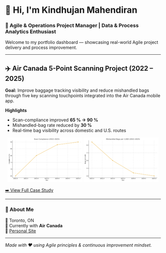 # 👋 Hi, I'm Kindhujan Mahendiran

### 🚀 Agile & Operations Project Manager | Data & Process Analytics Enthusiast

Welcome to my portfolio dashboard — showcasing real-world Agile project delivery and process improvement.

---

## ✈️ Air Canada 5-Point Scanning Project (2022 – 2025)

**Goal:** Improve baggage tracking visibility and reduce mishandled bags through five key scanning touchpoints integrated into the Air Canada mobile app.

**Highlights**
- Scan-compliance improved **65 % → 90 %**
- Mishandled-bag rate reduced by **30 %**
- Real-time bag visibility across domestic and U.S. routes

<div align="center">

<img src="scan_compliance_2022_2025.png" width="48%">
<img src="mishandled_per_1000_2022_2025.png" width="48%">

</div>

[➡️ View Full Case Study](https://github.com/Kindhu-Analytics/air-canada-baggage-tracking-5point)

---

### 🧠 About Me
📍 Toronto, ON  
💼 Currently with **Air Canada**  
🔗 [Personal Site](https://mkindhu47.wixsite.com/momentumiq)

---

*Made with ❤️ using Agile principles & continuous improvement mindset.*
